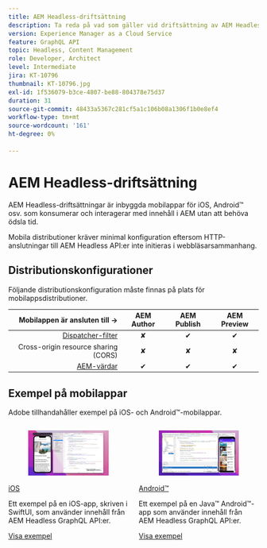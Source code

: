 ```yaml
---
title: AEM Headless-driftsättning
description: Ta reda på vad som gäller vid driftsättning av AEM Headless-mobiler.
version: Experience Manager as a Cloud Service
feature: GraphQL API
topic: Headless, Content Management
role: Developer, Architect
level: Intermediate
jira: KT-10796
thumbnail: KT-10796.jpg
exl-id: 1f536079-b3ce-4807-be88-804378e75d37
duration: 31
source-git-commit: 48433a5367c281cf5a1c106b08a1306f1b0e8ef4
workflow-type: tm+mt
source-wordcount: '161'
ht-degree: 0%

---
```


# AEM Headless-driftsättning

AEM Headless-driftsättningar är inbyggda mobilappar för iOS, Android™ osv. som konsumerar och interagerar med innehåll i AEM utan att behöva ödsla tid.

Mobila distributioner kräver minimal konfiguration eftersom HTTP-anslutningar till AEM Headless API:er inte initieras i webbläsarsammanhang.

## Distributionskonfigurationer

Följande distributionskonfiguration måste finnas på plats för mobilappsdistributioner.

| Mobilappen är ansluten till → | AEM Author | AEM Publish | AEM Preview |
|---------------------------------------------------:|:----------:|:-----------:|:-----------:|
| [Dispatcher-filter](./configurations/dispatcher-filters.md) | ✘ | ✔ | ✔ |
| Cross-origin resource sharing (CORS) | ✘ | ✘ | ✘ |
| [AEM-värdar](./configurations/aem-hosts.md) | ✔ | ✔ | ✔ |

## Exempel på mobilappar

Adobe tillhandahåller exempel på iOS- och Android™-mobilappar.

<div class="columns is-multiline">
    <!-- iOS app -->
    <div class="column is-half-tablet is-half-desktop is-one-third-widescreen" aria-label="iOS app" tabindex="0">
       <div class="card">
           <div class="card-image">
               <figure class="image is-16by9">
                   <a href="../example-apps/ios-swiftui-app.md" title="iOS" tabindex="-1">
                       <img class="is-bordered-r-small" src="../example-apps/assets/ios-swiftui-app/ios-app-card.png" alt="iOS">
                   </a>
               </figure>
           </div>
           <div class="card-content is-padded-small">
               <div class="content">
                   <p class="headline is-size-6 has-text-weight-bold"><a href="../example-apps/ios-swiftui-app.md" title="iOS">iOS</a></p>
                   <p class="is-size-6">Ett exempel på en iOS-app, skriven i SwiftUI, som använder innehåll från AEM Headless GraphQL API:er.</p>
                   <a href="../example-apps/ios-swiftui-app.md" class="spectrum-Button spectrum-Button--outline spectrum-Button--primary spectrum-Button--sizeM">
                       <span class="spectrum-Button-label has-no-wrap has-text-weight-bold"> Visa exempel </span>
                   </a>
               </div>
           </div>
       </div>
    </div>
    <!-- Android app -->
    <div class="column is-half-tablet is-half-desktop is-one-third-widescreen" aria-label="Android app" tabindex="0">
       <div class="card">
           <div class="card-image">
               <figure class="image is-16by9">
                   <a href="../example-apps/android-app.md" title="Android™" tabindex="-1">
                       <img class="is-bordered-r-small" src="../example-apps/assets/android-java-app/android-app-card.png" alt="Android">
                   </a>
               </figure>
           </div>
           <div class="card-content is-padded-small">
               <div class="content">
                   <p class="headline is-size-6 has-text-weight-bold"><a href="../example-apps/android-app.md" title="Android™">Android™</a></p>
                   <p class="is-size-6">Ett exempel på en Java™ Android™-app som använder innehåll från AEM Headless GraphQL API:er.</p>
                   <a href="../example-apps/android-app.md" class="spectrum-Button spectrum-Button--outline spectrum-Button--primary spectrum-Button--sizeM">
                       <span class="spectrum-Button-label has-no-wrap has-text-weight-bold"> Visa exempel </span>
                   </a>
               </div>
           </div>
       </div>
    </div>
</div>
